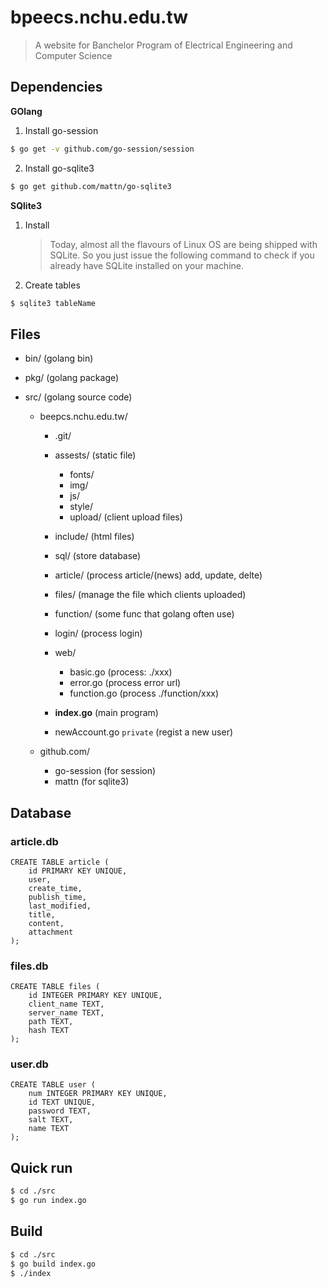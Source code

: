 # bpeecs.nchu.edu.tw

> A website for Banchelor Program of Electrical Engineering and Computer Science

## Dependencies

__GOlang__
1. Install go-session
```sh
$ go get -v github.com/go-session/session
```

2. Install go-sqlite3
```sh
$ go get github.com/mattn/go-sqlite3
```

__SQlite3__

1. Install

    > Today, almost all the flavours of Linux OS are being shipped with SQLite. So you just issue the following command to check if you already have SQLite installed on your machine.

2. Create tables
```sh
$ sqlite3 tableName
```

## Files
+ bin/ (golang bin)

+ pkg/ (golang package)

+ src/ (golang source code)

    + beepcs.nchu.edu.tw/
        + .git/

        + assests/  (static file)
            + fonts/
            + img/
            + js/
            + style/
            + upload/ (client upload files)

        + include/  (html files)

        + sql/ (store database)

        + article/ (process article/(news) add, update, delte)
        + files/ (manage the file which clients uploaded)

        + function/ (some func that golang often use)

        + login/ (process login)

        + web/
            + basic.go (process: ./xxx)
            + error.go (process error url)
            + function.go (process ./function/xxx)

        + __index.go__ (main program)

        + newAccount.go `private` (regist a new user)

    + github.com/
        + go-session (for session)
        + mattn (for sqlite3)

## Database

### article.db
```
CREATE TABLE article (
    id PRIMARY KEY UNIQUE,
    user,
    create_time,
    publish_time,
    last_modified,
    title,
    content,
    attachment
);
```

### files.db
```
CREATE TABLE files (
    id INTEGER PRIMARY KEY UNIQUE,
    client_name TEXT,
    server_name TEXT,
    path TEXT,
    hash TEXT
);
```

### user.db
```
CREATE TABLE user (
    num INTEGER PRIMARY KEY UNIQUE,
    id TEXT UNIQUE,
    password TEXT,
    salt TEXT,
    name TEXT
);
```

## Quick run

```sh
$ cd ./src
$ go run index.go
```

## Build

```sh
$ cd ./src
$ go build index.go
$ ./index
```
